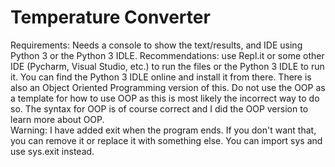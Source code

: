 # Temperature Converter
Requirements: Needs a console to show the text/results, and IDE using Python 3 or the Python 3 IDLE.
Recommendations: use Repl.it or some other IDE (Pycharm, Visual Studio, etc.) to run the files or the Python 3 IDLE to run it. 
You can find the Python 3 IDLE online and install it from there. There is also an Object Oriented Programming version of this. Do not use the OOP as a template for how to use OOP as this is most likely the incorrect way to do so. The syntax for OOP is of course correct and I did the OOP version to learn more about OOP. \
Warning: I have added exit when the program ends. If you don't want that, you can remove it or replace it with something else. You can import sys and use sys.exit instead.

